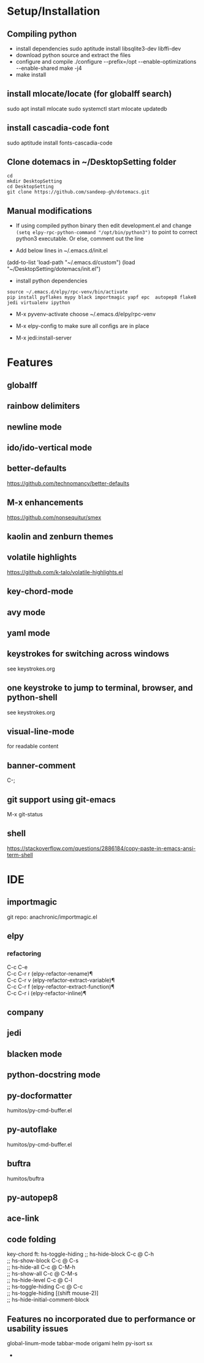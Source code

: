 # Setup/Installation
## Compiling python
- install dependencies
sudo aptitude install libsqlite3-dev libffi-dev
- download python source and extract the files
- configure and compile
./configure --prefix=/opt --enable-optimizations --enable-shared
make -j4
- make install

## install mlocate/locate (for globalff search)
sudo apt install mlocate
sudo systemctl start mlocate
updatedb

## install cascadia-code font
sudo aptitude install fonts-cascadia-code

## Clone dotemacs in ~/DesktopSetting folder
```
cd 
mkdir DesktopSetting
cd DesktopSetting
git clone https://github.com/sandeep-gh/dotemacs.git
```

## Manual modifications
- If using compiled python binary then edit development.el and
change
`
(setq elpy-rpc-python-command "/opt/bin/python3")
`
to point to correct python3 executable. 
Or else, comment out the line

-  Add below lines in ~/.emacs.d/init.el

(add-to-list 'load-path "~/.emacs.d/custom")
(load "~/DesktopSetting/dotemacs/init.el")


- install python dependencies
```
source ~/.emacs.d/elpy/rpc-venv/bin/activate
pip install pyflakes mypy black importmagic yapf epc  autopep8 flake8 jedi virtualenv ipython
```

- M-x pyvenv-activate
choose ~/.emacs.d/elpy/rpc-venv 

- M-x elpy-config
to make sure all configs are in place

- M-x jedi:install-server






# Features
## globalff
## rainbow delimiters
## newline mode
## ido/ido-vertical mode
## better-defaults
https://github.com/technomancy/better-defaults
## M-x enhancements
https://github.com/nonsequitur/smex

## kaolin and zenburn themes

## volatile highlights
https://github.com/k-talo/volatile-highlights.el

## key-chord-mode

## avy mode

## yaml mode

## keystrokes for switching across windows
see keystrokes.org

## one keystroke to jump to terminal, browser, and python-shell
see keystrokes.org

## visual-line-mode
for readable content

## banner-comment
C-;

## git support using git-emacs

M-x git-status

## shell
https://stackoverflow.com/questions/2886184/copy-paste-in-emacs-ansi-term-shell

# IDE

## importmagic
git repo: anachronic/importmagic.el

## elpy

### refactoring
C-c C-e   
C-c C-r r (elpy-refactor-rename)¶  
C-c C-r v (elpy-refactor-extract-variable)¶  
C-c C-r f (elpy-refactor-extract-function)¶  
C-c C-r i (elpy-refactor-inline)¶  

## company

## jedi

## blacken mode

## python-docstring mode

## py-docformatter
humitos/py-cmd-buffer.el

## py-autoflake
humitos/py-cmd-buffer.el

## buftra
humitos/buftra

## py-autopep8

## ace-link

## code folding
key-chord ft: hs-toggle-hiding
;;   hs-hide-block                      C-c @ C-h  
;;   hs-show-block                      C-c @ C-s  
;;   hs-hide-all                        C-c @ C-M-h  
;;   hs-show-all                        C-c @ C-M-s  
;;   hs-hide-level                      C-c @ C-l  
;;   hs-toggle-hiding                   C-c @ C-c  
;;   hs-toggle-hiding                   [(shift mouse-2)]  
;;   hs-hide-initial-comment-block  

## Features no incorporated due to performance or usability issues
global-linum-mode 
tabbar-mode
origami
helm
py-isort
sx








- 
